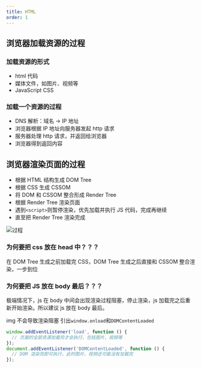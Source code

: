 ```yaml
---
title: HTML
order: 1
---
```


## 浏览器加载资源的过程

### 加载资源的形式

- html 代码
- 媒体文件，如图片、视频等
- JavaScript CSS

### 加载一个资源的过程

- DNS 解析：域名 -> IP 地址
- 浏览器根据 IP 地址向服务器发起 http 请求
- 服务器处理 http 请求，并返回给浏览器
- 浏览器得到返回内容

## 浏览器渲染页面的过程

- 根据 HTML 结构生成 DOM Tree
- 根据 CSS 生成 CSSOM
- 将 DOM 和 CSSOM 整合形成 Render Tree
- 根据 Render Tree 渲染页面
- 遇到`<script>`则暂停渲染，优先加载并执行 JS 代码，完成再继续
- 直至把 Render Tree 渲染完成

![过程](https://pic3.zhimg.com/v2-1f9f6062ac51ed944e2dcbfd618636ca_r.jpg)

### 为何要把 css 放在 head 中？？？

在 DOM Tree 生成之前加载完 CSS，DOM Tree 生成之后直接和 CSSOM 整合渲染，一步到位

### 为何要把 JS 放在 body 最后？？？

极端情况下，js 在 body 中间会出现渲染过程阻塞，停止渲染，js 加载完之后重新开始渲染。所以建议 js 放在 body 最后。

img 不会导致渲染阻塞
引出`window.onload`和`DOMContentLoaded`

```js
window.addEventListener('load', function () {
  // 页面的全部资源加载完才会执行，包括图片、视频等
});
document.addEventListener('DOMContentLoaded', function () {
  // DOM 渲染完即可执行，此时图片、视频还可能没有加载完
});
```

